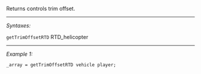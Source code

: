 Returns controls trim offset.


---
*Syntaxes:*

`getTrimOffsetRTD` RTD_helicopter

---
*Example 1:*

```sqf
_array = getTrimOffsetRTD vehicle player;
```